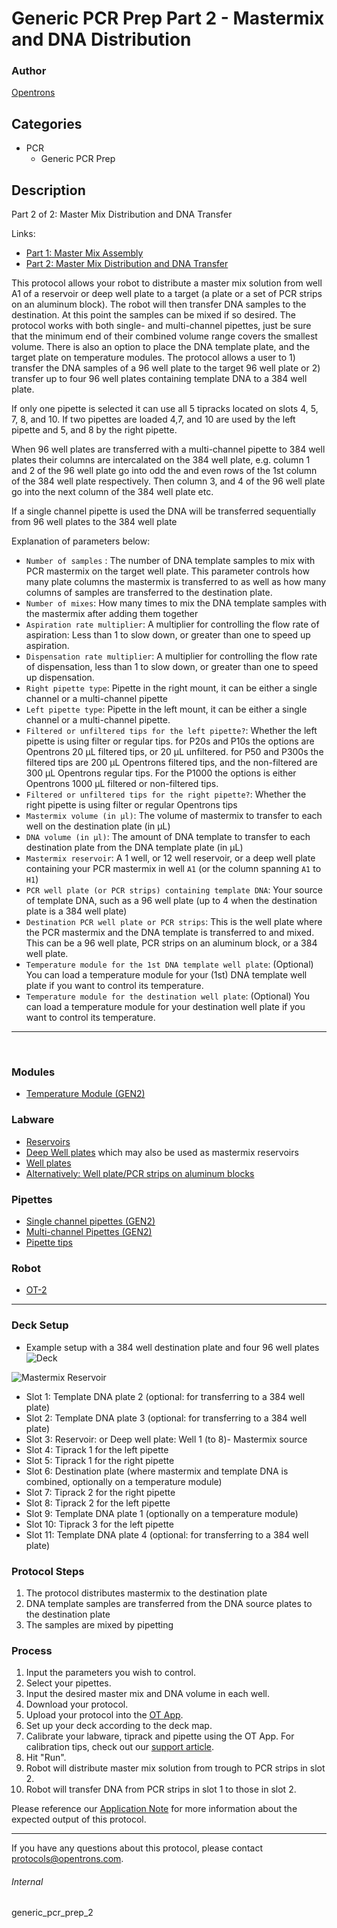 # Generic PCR Prep Part 2 - Mastermix and DNA Distribution

### Author
[Opentrons](https://opentrons.com/)



## Categories
* PCR
    * Generic PCR Prep

## Description
Part 2 of 2: Master Mix Distribution and DNA Transfer

Links:
* [Part 1: Master Mix Assembly](./generic_pcr_prep_1)
* [Part 2: Master Mix Distribution and DNA Transfer](./generic_pcr_prep_2)


This protocol allows your robot to distribute a master mix solution from well A1 of a reservoir or deep well plate to a target (a plate or a set of PCR strips on an aluminum block). The robot will then transfer DNA samples to the destination. At this point the samples can be mixed if so desired. The protocol works with both single- and multi-channel pipettes, just be sure that the minimum end of their combined volume range covers the smallest volume. There is also an option to place the DNA template plate, and the target plate on temperature modules. The protocol allows a user to 1) transfer the DNA samples of a 96 well plate to the target 96 well plate or 2) transfer up to four 96 well plates containing template DNA to a 384 well plate.

If only one pipette is selected it can use all 5 tipracks located on slots 4, 5, 7, 8, and 10. If two pipettes are loaded 4,7, and 10 are used by the left pipette and 5, and 8 by the right pipette.

When 96 well plates are transferred with a multi-channel pipette to 384 well plates their columns are intercalated on the 384 well plate, e.g. column 1 and 2 of the 96 well plate go into odd the and even rows of the 1st column of the 384 well plate respectively. Then column 3, and 4 of the 96 well plate go into the next column of the 384 well plate etc.

If a single channel pipette is used the DNA will be transferred sequentially from 96 well plates to the 384 well plate

Explanation of parameters below:
* `Number of samples` : The number of DNA template samples to mix with PCR mastermix on the target well plate. This parameter controls how many plate columns the mastermix is transferred to as well as how many columns of samples are transferred to the destination plate.
* `Number of mixes`: How many times to mix the DNA template samples with the mastermix after adding them together
* `Aspiration rate multiplier`: A multiplier for controlling the flow rate of aspiration: Less than 1 to slow down, or greater than one to speed up aspiration.
* `Dispensation rate multiplier`: A multiplier for controlling the flow rate of dispensation, less than 1 to slow down, or greater than one to speed up dispensation.
* `Right pipette type`: Pipette in the right mount, it can be either a single channel or a multi-channel pipette
* `Left pipette type`: Pipette in the left mount, it can be either a single channel or a multi-channel pipette.
* `Filtered or unfiltered tips for the left pipette?`: Whether the left pipette is using filter or regular tips. for P20s and P10s the options are Opentrons 20 µL filtered tips, or 20 µL unfiltered.
for P50 and P300s the filtered tips are 200 µL Opentrons filtered tips, and the non-filtered are 300 µL Opentrons regular tips. For the P1000 the options is either Opentrons 1000 µL filtered or non-filtered tips.
* `Filtered or unfiltered tips for the right pipette?`: Whether the right pipette is using filter or regular Opentrons tips
* `Mastermix volume (in µl)`: The volume of mastermix to transfer to each well on the destination plate (in µL)
* `DNA volume (in µl)`: The amount of DNA template to transfer to each destination plate from the DNA template plate (in µL)
* `Mastermix reservoir`: A 1 well, or 12 well reservoir, or a deep well plate containing your PCR mastermix in well `A1` (or the column spanning `A1` to `H1`)
* `PCR well plate (or PCR strips) containing template DNA`: Your source of template DNA, such as a 96 well plate (up to 4 when the destination plate is a 384 well plate)
* `Destination PCR well plate or PCR strips`: This is the well plate where the PCR mastermix and the  DNA template is transferred to and mixed. This can be a 96 well plate, PCR strips on an aluminum block, or a 384 well plate.
* `Temperature module for the 1st DNA template well plate`: (Optional) You can load a temperature module for your (1st) DNA template well plate if you want to control its temperature.
* `Temperature module for the destination well plate`: (Optional) You can load a temperature module for your destination well plate if you want to control its temperature.


---
</br>

### Modules
* [Temperature Module (GEN2)](https://shop.opentrons.com/collections/hardware-modules/products/tempdeck)

### Labware
* [Reservoirs](https://labware.opentrons.com/?category=reservoir)
* [Deep Well plates](https://labware.opentrons.com/?category=wellPlate) which may also be used as mastermix reservoirs
* [Well plates](https://labware.opentrons.com/?category=wellPlate)
* [Alternatively: Well plate/PCR strips on aluminum blocks](https://labware.opentrons.com/?category=aluminumBlock)

### Pipettes
* [Single channel pipettes (GEN2)](https://shop.opentrons.com/single-channel-electronic-pipette-p20/)
* [Multi-channel Pipettes (GEN2)](https://shop.opentrons.com/8-channel-electronic-pipette/)
* [Pipette tips](https://shop.opentrons.com/universal-filter-tips/)

### Robot
* [OT-2](https://opentrons.com/ot-2)

---

### Deck Setup
* Example setup with a 384 well destination plate and four 96 well plates
![Deck](https://s3.amazonaws.com/opentrons-protocol-library-website/custom-README-images/generic_pcr_prep_2/example_deck.jpg)

![Mastermix Reservoir](https://s3.amazonaws.com/opentrons-protocol-library-website/custom-README-images/generic_pcr_prep_2/mastermix.jpg)


* Slot 1: Template DNA plate 2 (optional: for transferring to a 384 well plate)
* Slot 2: Template DNA plate 3 (optional: for transferring to a 384 well plate)
* Slot 3: Reservoir: or Deep well plate: Well 1 (to 8)- Mastermix source
* Slot 4: Tiprack 1 for the left pipette
* Slot 5: Tiprack 1 for the right pipette
* Slot 6: Destination plate (where mastermix and template DNA is combined, optionally on a temperature module)
* Slot 7: Tiprack 2 for the right pipette
* Slot 8: Tiprack 2 for the left pipette
* Slot 9: Template DNA plate 1 (optionally on a temperature module)
* Slot 10: Tiprack 3 for the left pipette
* Slot 11: Template DNA plate 4 (optional: for transferring to a 384 well plate)


### Protocol Steps
1. The protocol distributes mastermix to the destination plate
3. DNA template samples are transferred from the DNA source plates to the destination plate
4. The samples are mixed by pipetting

### Process
1. Input the parameters you wish to control.
2. Select your pipettes.
3. Input the desired master mix and DNA volume in each well.
4. Download your protocol.
5. Upload your protocol into the [OT App](https://opentrons.com/ot-app).
6. Set up your deck according to the deck map.
7. Calibrate your labware, tiprack and pipette using the OT App. For calibration tips, check out our [support article](https://support.opentrons.com/ot-2/getting-started-software-setup/deck-calibration).
8. Hit "Run".
9. Robot will distribute master mix solution from trough to PCR strips in slot 2.
10. Robot will transfer DNA from PCR strips in slot 1 to those in slot 2.

Please reference our [Application Note](https://opentrons-protocol-library-website.s3.amazonaws.com/Technical+Notes/Thermocycler+PCR+Application+Note.pdf) for more information about the expected output of this protocol.

---

If you have any questions about this protocol, please contact protocols@opentrons.com.

###### Internal
generic_pcr_prep_2

